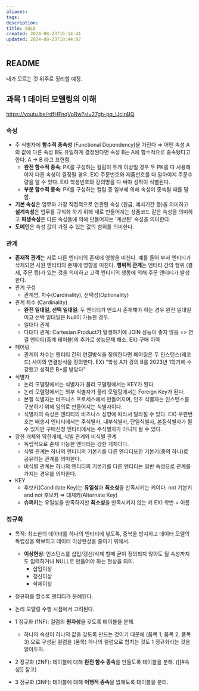```yaml
---
aliases: 
tags: 
description:
title: SQLD
created: 2024-08-23T16:14:41
updated: 2024-08-23T18:44:02
---
```


## README

내가 모르는 것 위주로 정리할 예정.

## 과목 1 데이터 모델링의 이해

<https://youtu.be/rdfHFnqVoRw?si=27gh-pq_lJcir4IQ>

### 속성

- 주 식별자에 **함수적 종속성** (Functional Dependency)을 가진다 ⇒ 어떤 속성 A의 값에 다른 속성 B도 유일하게 결정된다면 속성 B는 A에 함수적으로 종속됐다고 한다. A → B 라고 표현함.
	- **완전 함수적 종속**: PK를 구성하는 컬럼이 두개 이상일 경우 두 PK를 다 사용해야지 다른 속성이 결정될 경우. EX) 주문번호와 제품번호를 다 알아야지 주문수량을 알 수 있다. EX) 학생번호와 강의명을 다 써야 성적이 식별된다.
	- **부분 함수적 종속**: PK를 구성하는 컬럼 중 일부에 의해 속성이 종속될 때를 말함.
- **기본 속성**은 업무와 가장 직접적으로 연관된 속성 (원금, 예치기간 등)을 의미하고 **설계속성**은 업무를 규칙화 하기 위해 새로 만들어지는 상품코드 같은 속성을 의미하고 **파생속성**은 다른 속성들에 의해 만들어지는 '계산된' 속성을 의미한다.
- **도메인**은 속성 값이 가질 수 있는 값의 범위를 의미한다.

### 관계

- **존재적 관계**는 서로 다른 엔티티의 존재에 영향을 미친다. 예를 들어 부서 엔티티가 삭제되면 사원 엔티티의 존재에 영향을 미친다. **행위적 관계**는 엔티티 간의 행위 (결제, 주문 등)가 있는 것을 의미하고 고객 엔티티의 행동에 의해 주문 엔티티가 발생한다.
- 관계 구성
	- 관계명, 차수(Cardinality), 선택성(Optionality)
- 관계 차수 (Cardinality)
	- **완전 일대일, 선택 일대일**: 두 엔티티가 반드시 존재해야 하는 경우 완전 일대일이고 선택 일대일은 Null이 가능한 경우.
	- 일대다 관계
	- 다대다 관계: Cartesian Product가 발생하기에 JOIN 성능이 좋지 않음 => 연결 엔티티(중계 테이블)의 추가로 성능문제 해소. EX) 구매 이력
- 페어링
	- 관계의 차수는 엔티티 간의 연결방식을 정의한다면 페어링은 두 인스턴스(레코드) 사이의 연결방식을 정의한다. EX) "학생 A가 강의 B를 2023년 1학기에 수강했고 성적은 B+를 받았다"
- 식별자
	- 논리 모델링에서는 식별자가 물리 모델링에서는 KEY가 된다.
	- 논리 모델링에서는 외부 식별자가 물리 모델링에서는 Foreign Key가 된다.
	- 본질 식별자는 비즈니스 프로세스에서 만들어지며, 인조 식별자는 인스턴스를 구분하기 위해 임의로 만들어지는 식별자이다.
	- 식별자의 속성은 엔티티의 비즈니스 성향에 따라서 달라질 수 있다. EX) 우편번호는 배송지 엔티티에서는 주식별자, 내부식별자, 단일식별자, 본질식별자가 될 수 있지만 구매신청 엔티티에서는 주식별자가 아니게 될 수 있다.
- 강한 개체와 약한개체, 식별 관계와 비식별 관계
	- 독립적으로 존재 가능한 엔티티는 강한 개체이다.
	- 식별 관계는 하나의 엔티티의 기본키를 다른 엔티티또한 기본키(중의 하나)로 공유하는 관계를 의미한다.
	- 비식별 관계는 하나의 엔티티의 기본키를 다른 엔티티는 일반 속성으로 관계를 가지는 경우를 의미한다.
- KEY
	- 후보키(Candidate Key)는 **유일성**과 **최소성**을 만족시키는 키이다. not 기본키 and not 후보키 ⇒ 대체키(Alternate Key)
	- **슈퍼키**는 유일성을 만족하지만 **최소성**을 만족시키지 않는 키 EX) 학번 + 이름 

### 정규화

- 목적: 최소한의 데이터를 하나의 엔티티에 넣도록, 중복을 방지하고 데이터 모델의 독립성을 확보하고 데이터 이상현상을 줄이기 위해서.
	- **이상현상**: 인스턴스를 삽입/갱신/삭제 할때 굳이 정의되지 않아도 될 속성까지도 입력하거나 NULL로 만들어야 하는 현상을 의미.
		- 삽입이상
		- 갱신이상
		- 삭제이상
- 정규화를 할수록 엔티티가 분해된다.
- 논리 모델링 수행 시점에서 고려된다.

- 1 정규화 (1NF): 컬럼의 **원자성**을 갖도록 테이블을 분해.
	- 하나의 속성이 하나의 값을 갖도록 만드는 것이기 때문에 (품목 1, 품목 2, 품목 3) 으로 구성된 컬럼을 (품목) 하나의 컬럼으로 합치는 것도 1 정규화라는 것을 알아두자.
- 2 정규화 (2NF): 테이블에 대해 **완전 함수 종속**을 만들도록 테이블을 분해. ([[#속성]] 참고)
- 3 정규화 (3NF): 테이블에 대해 **이행적 종속**을 없애도록 테이블을 분리.
